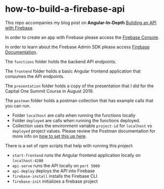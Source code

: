 # how-to-build-a-firebase-api

This repo accompanies my blog post on __Angular-In-Depth__ [Buliding an API with Firebase](https://blog.angularindepth.com/building-an-api-with-firebase-6108a207c1fd).

In order to create an app with Firebase please access the [Firebase Console](https://console.firebase.google.com/).

In order to learn about the Firebase Admin SDK please access [Firebase Documentation](https://firebase.google.com/docs/reference/admin).

The `functions` folder holds the backend API endpoints.

The `frontend` folder holds a basic Angular frontend application that consumes the API endpoints.

The `presentation` folder holds a copy of the presentation that I did for the Capital One Summit Course in August 2019.

The `postman` folder holds a postman collection that has example calls that you can run.  
- Folder `localhost` are calls when running the functions locally
- Folder `deployed` are calls when running the functions deployed.
- Collection uses the environment variable `project-id` for `localhost` vs `deployed` project values.  Please review the Postman documentation for more info on [how to set this up here](https://blog.getpostman.com/2014/02/20/using-variables-inside-postman-and-collection-runner/).

There is a set of npm scripts that help with running this project:
- `start-frontend` runs the Angular frontend application locally on `localhost:4200`
- `api-serve` runs the API locally on `port 5000`
- `api-deploy` deploys the API into Firebase
- `firebase-install` installs the Firebase CLI
- `firebase-init` initializes a firebase project
